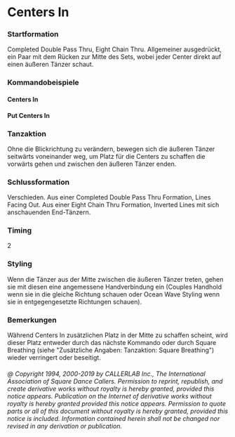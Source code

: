 
# Centers In

### Startformation
Completed Double Pass Thru, Eight Chain Thru. Allgemeiner ausgedrückt, ein Paar mit dem
Rücken zur Mitte des Sets, wobei jeder Center direkt auf einen äußeren Tänzer schaut.

### Kommandobeispiele

#### Centers In
#### Put Centers In

### Tanzaktion

Ohne die Blickrichtung zu verändern, bewegen sich die äußeren Tänzer seitwärts voneinander weg,
um Platz für die Centers zu schaffen die vorwärts gehen und zwischen den äußeren Tänzer enden.

### Schlussformation

Verschieden. Aus einer Completed Double Pass Thru Formation, Lines Facing Out. Aus einer
Eight Chain Thru Formation, Inverted Lines mit sich anschauenden End-Tänzern.

### Timing

2

### Styling

Wenn die Tänzer aus der Mitte zwischen die äußeren Tänzer treten, gehen sie mit diesen eine
angemessene Handverbindung ein (Couples Handhold wenn sie in die gleiche Richtung schauen oder Ocean
Wave Styling wenn sie in entgegengesetzte Richtungen schauen).

### Bemerkungen

Während Centers In zusätzlichen Platz in der Mitte zu schaffen scheint, wird dieser Platz
entweder durch das nächste Kommando oder durch Square Breathing (siehe "Zusätzliche Angaben:
Tanzaktion: Square Breathing") wieder verringert oder beseitigt.

###### @ Copyright 1994, 2000-2019 by CALLERLAB Inc., The International Association of Square Dance Callers. Permission to reprint, republish, and create derivative works without royalty is hereby granted, provided this notice appears. Publication on the Internet of derivative works without royalty is hereby granted provided this notice appears. Permission to quote parts or all of this document without royalty is hereby granted, provided this notice is included. Information contained herein shall not be changed nor revised in any derivation or publication.
